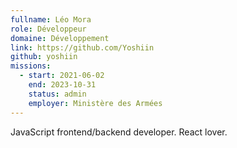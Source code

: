 ```yaml
---
fullname: Léo Mora
role: Développeur
domaine: Développement
link: https://github.com/Yoshiin
github: yoshiin
missions:
  - start: 2021-06-02
    end: 2023-10-31
    status: admin
    employer: Ministère des Armées
---
```


JavaScript frontend/backend developer. React lover.
